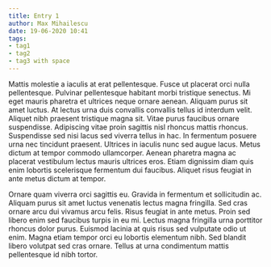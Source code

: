 ```yaml
---
title: Entry 1
author: Max Mihailescu
date: 19-06-2020 10:41
tags: 
- tag1
- tag2
- tag3 with space
---
```


Mattis molestie a iaculis at erat pellentesque. Fusce ut placerat orci nulla pellentesque. Pulvinar pellentesque habitant morbi tristique senectus. Mi eget mauris pharetra et ultrices neque ornare aenean. Aliquam purus sit amet luctus. At lectus urna duis convallis convallis tellus id interdum velit. Aliquet nibh praesent tristique magna sit. Vitae purus faucibus ornare suspendisse. Adipiscing vitae proin sagittis nisl rhoncus mattis rhoncus. Suspendisse sed nisi lacus sed viverra tellus in hac. In fermentum posuere urna nec tincidunt praesent. Ultrices in iaculis nunc sed augue lacus. Metus dictum at tempor commodo ullamcorper. Aenean pharetra magna ac placerat vestibulum lectus mauris ultrices eros. Etiam dignissim diam quis enim lobortis scelerisque fermentum dui faucibus. Aliquet risus feugiat in ante metus dictum at tempor.

Ornare quam viverra orci sagittis eu. Gravida in fermentum et sollicitudin ac. Aliquam purus sit amet luctus venenatis lectus magna fringilla. Sed cras ornare arcu dui vivamus arcu felis. Risus feugiat in ante metus. Proin sed libero enim sed faucibus turpis in eu mi. Lectus magna fringilla urna porttitor rhoncus dolor purus. Euismod lacinia at quis risus sed vulputate odio ut enim. Magna etiam tempor orci eu lobortis elementum nibh. Sed blandit libero volutpat sed cras ornare. Tellus at urna condimentum mattis pellentesque id nibh tortor.